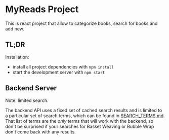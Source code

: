 # MyReads Project

This is react project that allow to categorize books, search for books and add new.

## TL;DR

Installation:

* install all project dependencies with `npm install`
* start the development server with `npm start`

## Backend Server

Note: limited search. 

The backend API uses a fixed set of cached search results and is limited to a particular set of search terms, which can be found in [SEARCH_TERMS.md](SEARCH_TERMS.md). That list of terms are the _only_ terms that will work with the backend, so don't be surprised if your searches for Basket Weaving or Bubble Wrap don't come back with any results.